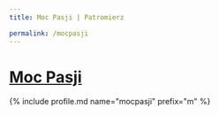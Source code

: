 ```yaml
---
title: Moc Pasji | Patromierz

permalink: /mocpasji
---
```


# [Moc Pasji](https://patronite.pl/mocpasji)

{% include profile.md name="mocpasji" prefix="m" %}
